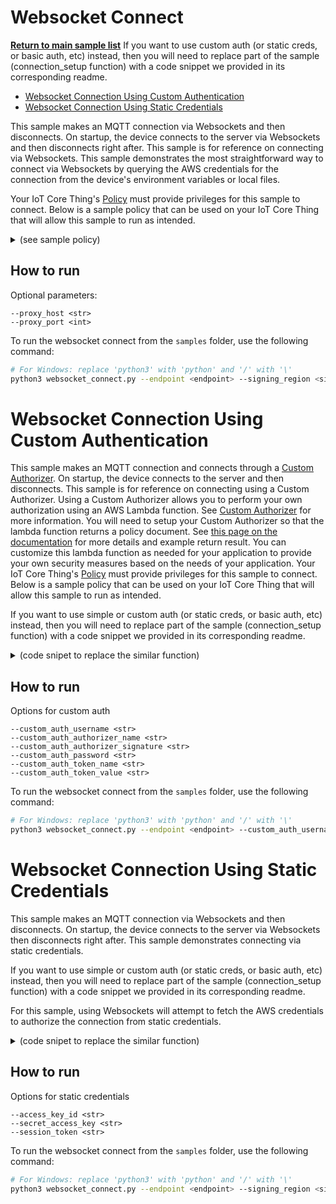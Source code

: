 # Websocket Connect

[**Return to main sample list**](./README.md)
If you want to use custom auth (or static creds, or basic auth, etc) instead,
then you will need to replace part of the sample (connection\_setup function) with a code snippet we provided in its corresponding readme.

* [Websocket Connection Using Custom Authentication](#websocket-connection-using-custom-authentication)
* [Websocket Connection Using Static Credentials](#websocket-connection-using-static-credentials)

This sample makes an MQTT connection via Websockets and then disconnects.
On startup, the device connects to the server via Websockets and then disconnects right after.
This sample is for reference on connecting via Websockets.
This sample demonstrates the most straightforward way to connect via Websockets by querying the AWS credentials for the connection from the device's environment variables or local files.

Your IoT Core Thing's [Policy](https://docs.aws.amazon.com/iot/latest/developerguide/iot-policies.html) must provide privileges for this sample to connect.
Below is a sample policy that can be used on your IoT Core Thing that will allow this sample to run as intended.

<details>
<summary>(see sample policy)</summary>
<pre>
{
  "Version": "2012-10-17",
  "Statement": [
    {
      "Effect": "Allow",
      "Action": [
        "iot:Connect"
      ],
      "Resource": [
        "arn:aws:iot:<b>region</b>:<b>account</b>:client/test-*"
      ]
    }
  ]
}
</pre>

Replace with the following with the data from your AWS account:
* `<region>`: The AWS IoT Core region where you created your AWS IoT Core thing you wish to use with this sample. For example `us-east-1`.
* `<account>`: Your AWS IoT Core account ID. This is the set of numbers in the top right next to your AWS account name when using the AWS IoT Core website.

Note that in a real application, you may want to avoid the use of wildcards in your ClientID or use them selectively.
Please follow best practices when working with AWS on production applications using the SDK.
Also, for the purposes of this sample, please make sure your policy allows a client ID of `test-*` to connect or use `--client_id <client ID here>` to send the client ID your policy supports.

For this sample, using Websockets will attempt to fetch the AWS credentials to authorize the connection from your environment variables or local files.
See the [authorizing direct AWS](https://docs.aws.amazon.com/iot/latest/developerguide/authorizing-direct-aws.html) page for documentation on how to get the AWS credentials, which then you can set to the `AWS_ACCESS_KEY_ID`, `AWS_SECRET_ACCESS_KEY`, and `AWS_SESSION_TOKEN` environment variables.

</details>

## How to run

Optional parameters:
```
--proxy_host <str>
--proxy_port <int>
```
To run the websocket connect from the `samples` folder, use the following command:

``` sh
# For Windows: replace 'python3' with 'python' and '/' with '\'
python3 websocket_connect.py --endpoint <endpoint> --signing_region <signing region> --proxy_host <str> --proxy_port <int>
```


# Websocket Connection Using Custom Authentication

This sample makes an MQTT connection and connects through a [Custom Authorizer](https://docs.aws.amazon.com/iot/latest/developerguide/custom-authentication.html).
On startup, the device connects to the server and then disconnects.
This sample is for reference on connecting using a Custom Authorizer.
Using a Custom Authorizer allows you to perform your own authorization using an AWS Lambda function.
See [Custom Authorizer](https://docs.aws.amazon.com/iot/latest/developerguide/custom-authentication.html) for more information.
You will need to setup your Custom Authorizer so that the lambda function returns a policy document.
See [this page on the documentation](https://docs.aws.amazon.com/iot/latest/developerguide/config-custom-auth.html) for more details and example return result.
You can customize this lambda function as needed for your application to provide your own security measures based on the needs of your application.
Your IoT Core Thing's [Policy](https://docs.aws.amazon.com/iot/latest/developerguide/iot-policies.html) must provide privileges for this sample to connect.
Below is a sample policy that can be used on your IoT Core Thing that will allow this sample to run as intended.

If you want to use simple or custom auth (or static creds, or basic auth, etc) instead,
then you will need to replace part of the sample (connection\_setup function) with a code snippet we provided in its corresponding readme.

<details>
<summary> (code snipet to replace the similar function)</summary>
<pre language="python">
<code>
def connection_setup():
    # cmdData is the arguments/input from the command line placed into a single struct for
    # use in this sample. This handles all of the command line parsing, validating, etc.
    # See the Utils/CommandLineUtils for more information.
    cmdData = CommandLineUtils.parse_sample_input_custom_authorizer_connect()
    # Create the proxy options if the data is present in cmdData
    proxy_options = None

    if cmdData.input_proxy_host is not None and cmdData.input_proxy_port != 0:
        proxy_options = http.HttpProxyOptions(
            host_name=cmdData.input_proxy_host,
            port=cmdData.input_proxy_port)

    # Create a default credentials provider and a MQTT connection from the command line data
    credentials_provider = auth.AwsCredentialsProvider.new_default_chain()

    mqtt_connection = mqtt_connection_builder.websockets_with_custom_authorizer(
        endpoint=cmdData.input_endpoint,
        credentials_provider=credentials_provider,
        auth_username=cmdData.input_input_custom_auth_username,
        auth_authorizer_name=cmdData.input_custom_authorizer_name,
        auth_authorizer_signature=cmdData.input_custom_authorizer_signature,
        auth_password=cmdData.input_custom_auth_password,
        auth_token_key_name=cmdData.input_custom_authorizer_token_key_name,
        auth_token_value=cmdData.input_custom_authorizer_token_value,
        on_connection_interrupted=on_connection_interrupted,
        on_connection_resumed=on_connection_resumed,
        client_id=cmdData.input_clientId,
        clean_session=False,
        keep_alive_secs=30)

    return mqtt_connection, cmdData

</code>
</pre>
</details>

## How to run
Options for custom auth
```
--custom_auth_username <str>
--custom_auth_authorizer_name <str>
--custom_auth_authorizer_signature <str>
--custom_auth_password <str>
--custom_auth_token_name <str>
--custom_auth_token_value <str>
```

To run the websocket connect from the `samples` folder, use the following command:
``` sh
# For Windows: replace 'python3' with 'python' and '/' with '\'
python3 websocket_connect.py --endpoint <endpoint> --custom_auth_username <str> --custom_auth_authorizer_name <str> --custom_auth_authorizer_signature <str> --custom_auth_password <str> --custom_auth_token_name <str> --custom_auth_token_value <str>
```


# Websocket Connection Using Static Credentials
This sample makes an MQTT connection via Websockets and then disconnects.
On startup, the device connects to the server via Websockets then disconnects right after.
This sample demonstrates connecting via static credentials.

If you want to use simple or custom auth (or static creds, or basic auth, etc) instead,
then you will need to replace part of the sample (connection\_setup function) with a code snippet we provided in its corresponding readme.

For this sample, using Websockets will attempt to fetch the AWS credentials to authorize the connection from static credentials.

<details>
<summary> (code snipet to replace the similar function)</summary>
<pre language=cpp>
<code >
def connection_setup():
    # cmdData is the arguments/input from the command line placed into a single struct for
    # use in this sample. This handles all of the command line parsing, validating, etc.
    # See the Utils/CommandLineUtils for more information.
    cmdData = CommandLineUtils.parse_sample_input_static_credentials_connect()

    cred_provider = AwsCredentialsProvider.new_static(
        access_key_id=cmdData.input_access_key_id,
        secret_access_key=cmdData.input_secret_access_key,
        session_token=cmdData.input_session_token)

    mqtt_connection = mqtt_connection_builder.websockets_with_default_aws_signing(
        region=cmdData.input_signing_region,
        credentials_provider=cred_provider,
        endpoint=cmdData.input_endpoint,
        client_id=cmdData.input_clientId)

    return mqtt_connection, cmdData
</code>
</pre>
</details>

## How to run

Options for static credentials
```
--access_key_id <str>
--secret_access_key <str>
--session_token <str>
```

To run the websocket connect from the `samples` folder, use the following command:
``` sh
# For Windows: replace 'python3' with 'python' and '/' with '\'
python3 websocket_connect.py --endpoint <endpoint> --signing_region <signing region> --access_key_id <str> --secret_access_key <str> --session_token <str>
```

